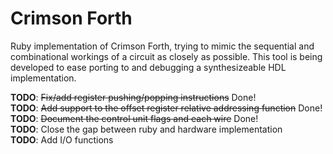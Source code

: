 # Crimson Forth

Ruby implementation of Crimson Forth, trying to mimic the sequential and combinational workings of a circuit as closely as possible. This tool is being developed to ease porting to and debugging a synthesizeable HDL implementation.

**TODO**: ~~Fix/add register pushing/popping instructions~~ Done!  
**TODO**: ~~Add support to the offset register relative addressing function~~ Done!  
**TODO**: ~~Document the control unit flags and each wire~~ Done!  
**TODO**: Close the gap between ruby and hardware implementation  
**TODO**: Add I/O functions  